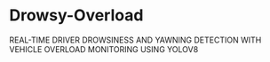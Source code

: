 # Drowsy-Overload
REAL-TIME DRIVER DROWSINESS AND YAWNING DETECTION WITH VEHICLE OVERLOAD MONITORING USING YOLOV8
